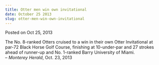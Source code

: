 ```yaml
---
title: Otter men win own invitational
date: October 25 2013
slug: otter-men-win-own-invitational
---
```





<span class="date">Posted on Oct 25, 2013    </span>
<p>The No. 8-ranked Otters cruised to a win in their own Otter
Invitational at par-72 Black Horse Golf Course, finishing at
10-under-par and 27 strokes ahead of runner-up and No. 1-ranked
Barry University of Miami.<br>
&#x2013; <em>Monterey Herald</em>, Oct. 23, 2013</br></p>





